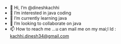 - 👋 Hi, I’m @dineshkachhi
- 👀 I’m interested in java coding
- 🌱 I’m currently learning java
- 💞️ I’m looking to collaborate on java
- 📫 How to reach me ...u can mail me on my mai;l Id : kachhi.dinesh34@gmail.com

<!---
dineshkachhi/dineshkachhi is a ✨ special ✨ repository because its `README.md` (this file) appears on your GitHub profile.
You can click the Preview link to take a look at your changes.
--->
